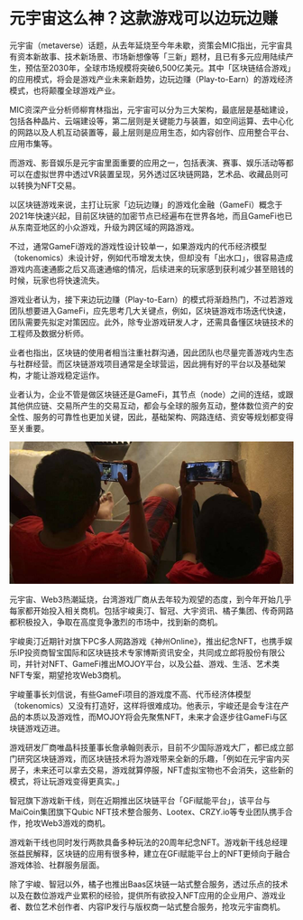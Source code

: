 # 元宇宙这么神？这款游戏可以边玩边赚


元宇宙（metaverse）话题，从去年延烧至今年未歇，资策会MIC指出，元宇宙具有资本新故事、技术新场景、市场新想像等「三新」题材，且已有多元应用陆续产生，预估至2030年，全球市场规模将突破6,500亿美元。其中「区块链结合游戏」的应用模式，将会是游戏产业未来新趋势，边玩边赚（Play-to-Earn）的游戏经济模式，也将颠覆全球游戏产业。

MIC资深产业分析师柳育林指出，元宇宙可以分为三大架构，最底层是基础建设，包括各种晶片、云端建设等，第二层则是关键能力与装置，如空间运算、去中心化的网路以及人机互动装置等，最上层则是应用生态，如内容创作、应用整合平台、应用市集等。

而游戏、影音娱乐是元宇宙里面重要的应用之一，包括表演、赛事、娱乐活动等都可以在虚拟世界中透过VR装置呈现，另外透过区块链网路，艺术品、收藏品则可以转换为NFT交易。

以区块链游戏来说，主打让玩家「边玩边赚」的游戏化金融（GameFi）概念于2021年快速兴起，目前区块链的加密节点已经遍布在世界各地，而且GameFi也已从东南亚地区的小众游戏，升级为跨区域的网路游戏。

不过，通常GameFi游戏的游戏性设计较单一，如果游戏内的代币经济模型（tokenomics）未设计好，例如代币增发太快，但却没有「出水口」，很容易造成游戏内高速通膨之后又高速通缩的情况，后续进来的玩家感到获利减少甚至赔钱的时候，玩家也将快速流失。

游戏业者认为，接下来边玩边赚（Play-to-Earn）的模式将渐趋热门，不过若游戏团队想要进入GameFi，应先思考几大关键点，例如，区块链游戏市场迭代快速，团队需要先拟定对策因应。此外，除专业游戏研发人才，还需具备懂区块链技术的工程师及数据分析师。

业者也指出，区块链的使用者相当注重社群沟通，因此团队也尽量完善游戏内生态与社群经营。而区块链游戏项目通常是全球营运，因此拥有好的平台以及基础架构，才能让游戏稳定运作。

业者认为，企业不管是做区块链还是GameFi，其节点（node）之间的连结，或跟其他供应链、交易所产生的交易互动，都会与全球的服务互动，整体数位资产的安全性、服务的可靠性也更加关键，因此，基础架构、网路连结、资安等规划都变得至关重要。

![元宇宙](12.jpg)



元宇宙、Web3热潮延烧，台湾游戏厂商从去年较为观望的态度，到今年开始几乎每家都开始投入相关商机。包括宇峻奥汀、智冠、大宇资讯、橘子集团、传奇网路都积极投入，争取在高度竞争激烈的市场中，找到新的商机。

宇峻奥汀近期针对旗下PC多人网路游戏《神州Online》，推出纪念NFT，也携手娱乐IP投资商智宝国际和区块链技术专家博斯资讯安全，共同成立郎将股份有限公司，并针对NFT、GameFi推出MOJOY平台，以及公益、游戏、生活、艺术类NFT专案，期望抢攻Web3商机。

宇峻董事长刘信说，有些GameFi项目的游戏度不高、代币经济体模型（tokenomics）又没有打造好，这样将很难成功。他表示，宇峻还是会专注在产品的本质以及游戏性，而MOJOY将会先聚焦NFT，未来才会逐步往GameFi与区块链游戏迈进。

游戏研发厂商唯晶科技董事长詹承翰则表示，目前不少国际游戏大厂，都已成立部门研究区块链游戏，而区块链技术将为游戏带来全新的乐趣，「例如在元宇宙内买房子，未来还可以拿去交易，游戏就算停服，NFT虚拟宝物也不会消失，这些新的模式，将让玩游戏变得更真实。」

智冠旗下游戏新干线，则在近期推出区块链平台「GFi赋能平台」，该平台与MaiCoin集团旗下Qubic NFT技术整合服务、Lootex、CRZY.io等专业团队携手合作，抢攻Web3游戏的商机。

游戏新干线也同时发行两款具备多种玩法的20周年纪念NFT。游戏新干线总经理张益民解释，区块链的应用有很多种，建立在GFi赋能平台上的NFT更倾向于融合游戏体验、社群服务层面。

除了宇峻、智冠以外，橘子也推出Baas区块链一站式整合服务，透过乐点的技术以及在数位游戏产业累积的经验，提供所有欲投入NFT应用的企业用户、游戏业者、数位艺术创作者、内容IP发行与版权商一站式整合服务，抢攻元宇宙商机。
